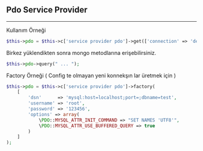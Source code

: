 
## Pdo Service Provider

------


Kullanım Örneği

```php
$this->pdo = $this->c['service provider pdo']->get(['connection' => 'default']);
```

Birkez yüklendikten sonra mongo metodlarına erişebilirsiniz.

```php
$this->pdo->query(" ... ");
```

Factory Örneği ( Config te olmayan yeni konnekşın lar üretmek için )

```php
$this->pdo = $this->c['service provider pdo']->factory( 
    [
        'dsn'      => 'mysql:host=localhost;port=;dbname=test',
        'username' => 'root',
        'password' => '123456',
        'options' => array(
            \PDO::MYSQL_ATTR_INIT_COMMAND => "SET NAMES 'UTF8'",
            \PDO::MYSQL_ATTR_USE_BUFFERED_QUERY => true
        )
    ]
);
```